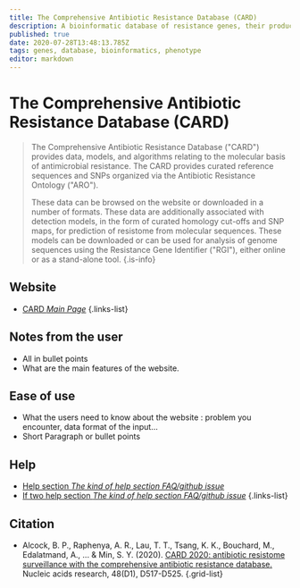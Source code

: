 ```yaml
---
title: The Comprehensive Antibiotic Resistance Database (CARD)
description: A bioinformatic database of resistance genes, their products and associated phenotypes.
published: true
date: 2020-07-28T13:48:13.785Z
tags: genes, database, bioinformatics, phenotype
editor: markdown
---
```


# The Comprehensive Antibiotic Resistance Database (CARD)

> The Comprehensive Antibiotic Resistance Database ("CARD") provides data, models, and algorithms relating to the molecular basis of antimicrobial resistance. The CARD provides curated reference sequences and SNPs organized via the Antibiotic Resistance Ontology ("ARO"). 
>
> These data can be browsed on the website or downloaded in a number of formats. These data are additionally associated with detection models, in the form of curated homology cut-offs and SNP maps, for prediction of resistome from molecular sequences. These models can be downloaded or can be used for analysis of genome sequences using the Resistance Gene Identifier ("RGI"), either online or as a stand-alone tool. 
{.is-info}
 

## Website 

- [CARD *Main Page*](https://card.mcmaster.ca/)
 {.links-list}


 ## Notes from the user
 
 - All in bullet points
 - What are the main features of the website.

 
 ## Ease of use

- What the users need to know about the website : problem you encounter, data format of the input...
- Short Paragraph or bullet points


## Help

- [Help section *The kind of help section FAQ/github issue*](https://url_of_the_help_page)
- [If two help section *The kind of help section FAQ/github issue*](https://url_of_the_help_page)
{.links-list}


## Citation 

- Alcock, B. P., Raphenya, A. R., Lau, T. T., Tsang, K. K., Bouchard, M., Edalatmand, A., ... & Min, S. Y. (2020). [CARD 2020: antibiotic resistome surveillance with the comprehensive antibiotic resistance database.](https://academic.oup.com/nar/article/48/D1/D517/5608993) Nucleic acids research, 48(D1), D517-D525.
{.grid-list}
